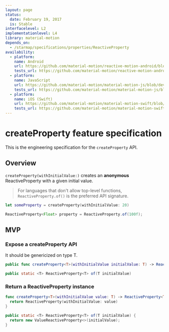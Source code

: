 ```yaml
---
layout: page
status:
  date: February 19, 2017
  is: Stable
interfacelevel: L2
implementationlevel: L4
library: material-motion
depends_on:
  - /starmap/specifications/properties/ReactiveProperty
availability:
  - platform:
    name: Android
    url: https://github.com/material-motion/reactive-motion-android/blob/develop/library/src/main/java/com/google/android/reactive/motion/ReactiveProperty.java
    tests_url: https://github.com/material-motion/reactive-motion-android/blob/develop/library/src/test/java/com/google/android/reactive/motion/PropertyReactivePropertyTests.java
  - platform:
    name: JavaScript
    url: https://github.com/material-motion/material-motion-js/blob/develop/packages/streams/src/properties/ReactiveProperty.ts
    tests_url: https://github.com/material-motion/material-motion-js/blob/develop/packages/streams/src/properties/__tests__/reactiveProperty.test.ts
  - platform:
    name: iOS (Swift)
    url: https://github.com/material-motion/material-motion-swift/blob/develop/src/ReactiveProperty.swift
    tests_url: https://github.com/material-motion/material-motion-swift/blob/develop/tests/unit/ReactivePropertyTests.swift
---
```


# createProperty feature specification

This is the engineering specification for the `createProperty` API.

## Overview

`createProperty(withInitialValue:)` creates an **anonymous** ReactiveProperty with a given initial
value.

> For languages that don't allow top-level functions, `ReactiveProperty.of()` is the preferred API
> signature.

```swift
let someProperty = createProperty(withInitialValue: 20)
```
```java
ReactiveProperty<Float> property = ReactiveProperty.of(100f);
```

## MVP

### Expose a createProperty API

It should be genericized on type T.

```swift
public func createProperty<T>(withInitialValue initialValue: T) -> ReactiveProperty<T>
```
```java
public static <T> ReactiveProperty<T> of(T initialValue)
```

### Return a ReactiveProperty instance

```swift
func createProperty<T>(withInitialValue value: T) -> ReactiveProperty<T> {
  return ReactiveProperty(withInitialValue: value)
}
```
```java
public static <T> ReactiveProperty<T> of(T initialValue) {
  return new ValueReactiveProperty<>(initialValue);
}
```
